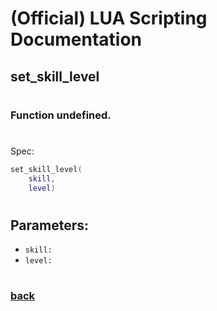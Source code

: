 
# (Official) LUA Scripting Documentation

## set_skill_level
#
### Function undefined.
#
Spec:
```lua
set_skill_level(
	skill,
	level)
```
#
## Parameters:
- `skill:` 
- `level:` 
#  

### [back](../other)
